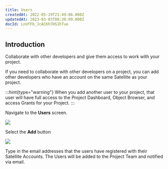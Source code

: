 ```yaml
---
title: Users
createdAt: 2022-05-19T21:49:06.000Z
updatedAt: 2023-03-03T08:30:09.000Z
docId: LnUfFb_JcACKh7HS1hTue
---
```


## Introduction

Collaborate with other developers and give them access to work with your  project.

If you need to collaborate with other developers on a project, you can add other developers who have an account on the same Satellite as your project.

:::hint{type="warning"}
When you add another user to your project, that user will have full access to the Project Dashboard, Object Browser, and access Grants for your Project.&#x20;
:::

Navigate to the **Users** screen.&#x20;

![](https://archbee-image-uploads.s3.amazonaws.com/kv3plx2xmXcUGcVl4Lttj/eMttBc7nDmSUgP9Y-OAnI_users1.png)

Select the **Add** button

![](https://archbee-image-uploads.s3.amazonaws.com/kv3plx2xmXcUGcVl4Lttj/Uv5sm1Bh3hC5SPbinJvIm_users2.png)

Type in the email addresses that the users have registered with their Satellite Accounts. The Users will be added to the Project Team and notified via email.

